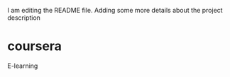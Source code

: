 I am editing the README file. Adding some more details about the project description
# coursera
E-learning
